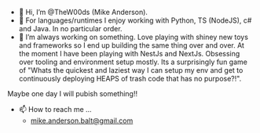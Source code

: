 - 👋 Hi, I’m @TheW00ds (Mike Anderson).
- 👀 For languages/runtimes I enjoy working with Python, TS (NodeJS), c# and Java. In no particular order.
- 🌱 I’m always working on something. Love playing with shiney new toys and frameworks so I end up building the same thing over and over. At the moment I have been playing with NestJs and NextJs. Obsessing over tooling and environment setup mostly. Its a surprisingly fun game of "Whats the quickest and laziest way I can setup my env and get to continuously deploying HEAPS of trash code that has no purpose?!".

Maybe one day I will pubish something!!

- 📫 How to reach me ...
  - mike.anderson.balt@gmail.com

